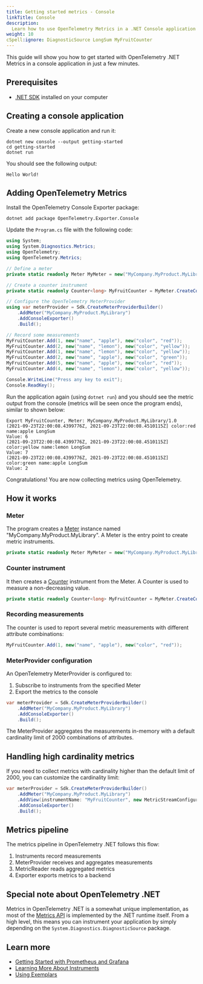 ```yaml
---
title: Getting started metrics - Console
linkTitle: Console
description:
  Learn how to use OpenTelemetry Metrics in a .NET Console application
weight: 10
cSpell:ignore: DiagnosticSource LongSum MyFruitCounter
---
```


This guide will show you how to get started with OpenTelemetry .NET Metrics in a
console application in just a few minutes.

## Prerequisites

- [.NET SDK](https://dotnet.microsoft.com/download) installed on your computer

## Creating a console application

Create a new console application and run it:

```shell
dotnet new console --output getting-started
cd getting-started
dotnet run
```

You should see the following output:

```text
Hello World!
```

## Adding OpenTelemetry Metrics

Install the OpenTelemetry Console Exporter package:

```shell
dotnet add package OpenTelemetry.Exporter.Console
```

Update the `Program.cs` file with the following code:

```csharp
using System;
using System.Diagnostics.Metrics;
using OpenTelemetry;
using OpenTelemetry.Metrics;

// Define a meter
private static readonly Meter MyMeter = new("MyCompany.MyProduct.MyLibrary", "1.0");

// Create a counter instrument
private static readonly Counter<long> MyFruitCounter = MyMeter.CreateCounter<long>("MyFruitCounter", "fruit", "Counts fruit by name and color");

// Configure the OpenTelemetry MeterProvider
using var meterProvider = Sdk.CreateMeterProviderBuilder()
    .AddMeter("MyCompany.MyProduct.MyLibrary")
    .AddConsoleExporter()
    .Build();

// Record some measurements
MyFruitCounter.Add(1, new("name", "apple"), new("color", "red"));
MyFruitCounter.Add(2, new("name", "lemon"), new("color", "yellow"));
MyFruitCounter.Add(1, new("name", "lemon"), new("color", "yellow"));
MyFruitCounter.Add(2, new("name", "apple"), new("color", "green"));
MyFruitCounter.Add(5, new("name", "apple"), new("color", "red"));
MyFruitCounter.Add(4, new("name", "lemon"), new("color", "yellow"));

Console.WriteLine("Press any key to exit");
Console.ReadKey();
```

Run the application again (using `dotnet run`) and you should see the metric
output from the console (metrics will be seen once the program ends), similar to
shown below:

```text
Export MyFruitCounter, Meter: MyCompany.MyProduct.MyLibrary/1.0
(2021-09-23T22:00:08.4399776Z, 2021-09-23T22:00:08.4510115Z] color:red name:apple LongSum
Value: 6
(2021-09-23T22:00:08.4399776Z, 2021-09-23T22:00:08.4510115Z] color:yellow name:lemon LongSum
Value: 7
(2021-09-23T22:00:08.4399776Z, 2021-09-23T22:00:08.4510115Z] color:green name:apple LongSum
Value: 2
```

Congratulations! You are now collecting metrics using OpenTelemetry.

## How it works

### Meter

The program creates a [Meter](/docs/specs/otel/metrics/api/#meter) instance
named "MyCompany.MyProduct.MyLibrary". A Meter is the entry point to create
metric instruments.

```csharp
private static readonly Meter MyMeter = new("MyCompany.MyProduct.MyLibrary", "1.0");
```

### Counter instrument

It then creates a [Counter](/docs/specs/otel/metrics/api/#counter) instrument
from the Meter. A Counter is used to measure a non-decreasing value.

```csharp
private static readonly Counter<long> MyFruitCounter = MyMeter.CreateCounter<long>("MyFruitCounter");
```

### Recording measurements

The counter is used to report several metric measurements with different
attribute combinations:

```csharp
MyFruitCounter.Add(1, new("name", "apple"), new("color", "red"));
```

### MeterProvider configuration

An OpenTelemetry MeterProvider is configured to:

1. Subscribe to instruments from the specified Meter
2. Export the metrics to the console

```csharp
var meterProvider = Sdk.CreateMeterProviderBuilder()
    .AddMeter("MyCompany.MyProduct.MyLibrary")
    .AddConsoleExporter()
    .Build();
```

The MeterProvider aggregates the measurements in-memory with a default
cardinality limit of 2000 combinations of attributes.

## Handling high cardinality metrics

If you need to collect metrics with cardinality higher than the default limit of
2000, you can customize the cardinality limit:

```csharp
var meterProvider = Sdk.CreateMeterProviderBuilder()
    .AddMeter("MyCompany.MyProduct.MyLibrary")
    .AddView(instrumentName: "MyFruitCounter", new MetricStreamConfiguration { CardinalityLimit = 10 })
    .AddConsoleExporter()
    .Build();
```

## Metrics pipeline

The metrics pipeline in OpenTelemetry .NET follows this flow:

1. Instruments record measurements
2. MeterProvider receives and aggregates measurements
3. MetricReader reads aggregated metrics
4. Exporter exports metrics to a backend

## Special note about OpenTelemetry .NET

Metrics in OpenTelemetry .NET is a somewhat unique implementation, as most of
the [Metrics API](/docs/specs/otel/metrics/api/) is implemented by the .NET
runtime itself. From a high level, this means you can instrument your
application by simply depending on the `System.Diagnostics.DiagnosticSource`
package.

## Learn more

- [Getting Started with Prometheus and Grafana](/docs/languages/dotnet/metrics/getting-started-prometheus-grafana/)
- [Learning More About Instruments](/docs/languages/dotnet/metrics/instruments/)
- [Using Exemplars](/docs/languages/dotnet/metrics/exemplars/)
